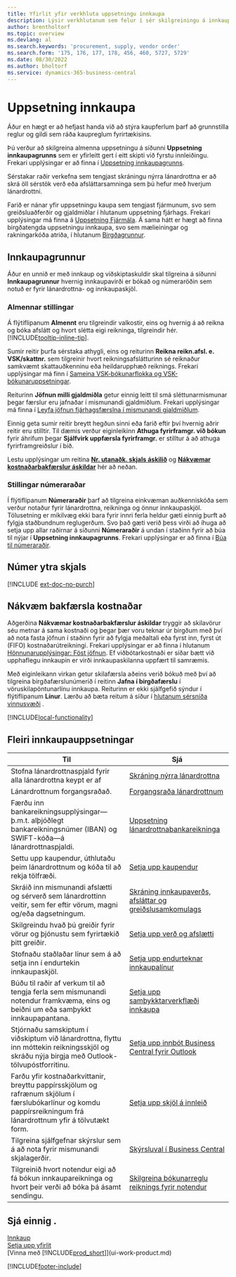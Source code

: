 ```yaml
---
title: Yfirlit yfir verkhluta uppsetningu innkaupa
description: Lýsir verkhlutanum sem felur í sér skilgreiningu á innkaupastefnu fyrirtækisins og uppsetningu innkaupaferla.
author: brentholtorf
ms.topic: overview
ms.devlang: al
ms.search.keywords: 'procurement, supply, vendor order'
ms.search.form: '175, 176, 177, 178, 456, 460, 5727, 5729'
ms.date: 08/30/2022
ms.author: bholtorf
ms.service: dynamics-365-business-central
---
```

# Uppsetning innkaupa

Áður en hægt er að hefjast handa við að stýra kaupferlum þarf að grunnstilla reglur og gildi sem ráða kaupreglum fyrirtækisins.

Þú verður að skilgreina almenna uppsetningu á síðunni **Uppsetning innkaupagrunns** sem er yfirleitt gert í eitt skipti við fyrstu innleiðingu. Frekari upplýsingar er að finna í [Uppsetning innkaupagrunns](#purchases-and-payables-setup).

Sérstakar raðir verkefna sem tengjast skráningu nýrra lánardrottna er að skrá öll sérstök verð eða afsláttarsamninga sem þú hefur með hverjum lánardrottni.

Farið er nánar yfir uppsetningu kaupa sem tengjast fjármunum, svo sem greiðsluaðferðir og gjaldmiðlar í hlutanum uppsetning fjárhags. Frekari upplýsingar má finna á [Uppsetning Fjármála](finance-setup-finance.md). Á sama hátt er hægt að finna birgðatengda uppsetningu innkaupa, svo sem mælieiningar og rakningarkóða atriða, í hlutanum [Birgðagrunnur](inventory-setup-inventory.md).

## Innkaupagrunnur

Áður en unnið er með innkaup og viðskiptaskuldir skal tilgreina á síðunni **Innkaupagrunnur** hvernig innkaupavirði er bókað og númeraröðin sem notuð er fyrir lánardrottna- og innkaupaskjöl.

### Almennar stillingar

Á flýtiflipanum **Almennt** eru tilgreindir valkostir, eins og hvernig á að reikna og bóka afslátt og hvort slétta eigi reikninga, tilgreindir hér. [!INCLUDE[tooltip-inline-tip](includes/tooltip-inline-tip_md.md)].

Sumir reitir þurfa sérstaka athygli, eins og reiturinn **Reikna reikn.afsl. e. VSK/skattnr.** sem tilgreinir hvort reikningsafslátturinn sé reiknaður samkvæmt skattauðkenninu eða heildarupphæð reiknings. Frekari upplýsingar má finn í [Sameina VSK-bókunarflokka og VSK-bókunaruppsetningar](finance-setup-vat.md#combine-vat-posting-groups-in-vat-posting-setups).

Reiturinn **Jöfnun milli gjaldmiðla** getur einnig leitt til smá sléttunarmismunar þegar færslur eru jafnaðar í mismunandi gjaldmiðlum. Frekari upplýsingar má finna í [Leyfa jöfnun fjárhagsfærslna í mismunandi gjaldmiðlum](finance-how-enable-application-ledger-entries-different-currencies.md).

Einnig geta sumir reitir breytt hegðun sinni eða farið eftir því hvernig aðrir reitir eru stilltir. Til dæmis verður eiginleikinn **Athuga fyrirframgr. við bókun** fyrir áhrifum þegar **Sjálfvirk uppfærsla fyrirframgr.** er stilltur á að athuga fyrirframgreiðslur í bið.

Lestu upplýsingar um reitina [**Nr. utanaðk. skjals áskilið**](#external-document-number) og [**Nákvæmar kostnaðarbakfærslur áskildar**](#exact-cost-reversing) hér að neðan.

### Stillingar númeraraðar

Í flýtiflipanum **Númeraraðir** þarf að tilgreina einkvæman auðkenniskóða sem verður notaður fyrir lánardrottna, reikninga og önnur innkaupaskjöl. Tölusetning er mikilvæg ekki bara fyrir innri ferla heldur gæti einnig þurft að fylgja staðbundnum reglugerðum. Svo það gæti verið þess virði að íhuga að setja upp allar raðirnar á síðunni **Númeraraðir** á undan í staðinn fyrir að búa til nýjar í **Uppsetning innkaupagrunns**. Frekari upplýsingar er að finna í [Búa til númeraraðir](ui-create-number-series.md).

## Númer ytra skjals

[!INCLUDE [ext-doc-no-purch](includes/ext-doc-no-purch.md)]

## Nákvæm bakfærsla kostnaðar

Aðgerðina **Nákvæmar kostnaðarbakfærslur áskildar** tryggir að skilavörur séu metnar á sama kostnaði og þegar þær voru teknar úr birgðum með því að nota fasta jöfnun í staðinn fyrir að fylgja meðaltali eða fyrst inn, fyrst út (FIFO) kostnaðarútreikningi. Frekari upplýsingar er að finna í hlutanum [Hönnunarupplýsingar: Föst jöfnun](design-details-item-application.md#fixed-application). Ef viðbótarkostnaði er síðar bætt við upphaflegu innkaupin er virði innkaupaskilanna uppfært til samræmis.

Með eiginleikann virkan getur skilafærsla aðeins verið bókuð með því að tilgreina birgðafærslunúmerið í reitinn **Jafna í birgðafærslu** í vöruskilapöntunarlínu innkaupa. Reiturinn er ekki sjálfgefið sýndur í flýtiflipanum **Línur**. Lærðu að bæta reitum á síður í  [hlutanum sérsníða vinnusvæði](ui-personalization-user.md#start-personalizing-by-using-the-personalization-mode) .

[!INCLUDE[local-functionality](includes/local-functionality.md)]

## Fleiri innkaupauppsetningar

| Til | Sjá |
| --- | --- |
| Stofna lánardrottnaspjald fyrir alla lánardrottna keypt er af |[Skráning nýrra lánardrottna](purchasing-how-register-new-vendors.md) |
| Lánardrottnum forgangsraðað. |[Forgangsraða lánardrottnum](purchasing-how-prioritize-vendors.md) |
| Færðu inn bankareikningsupplýsingar&mdash;þ.m.t. alþjóðlegt bankareikningsnúmer (IBAN) og SWIFT-kóða&mdash;á lánardrottnaspjaldi. | [Uppsetning lánardrottnabankareikninga](purchasing-how-set-up-vendors-bank-accounts.md) |
| Settu upp kaupendur, úthlutaðu þeim lánardrottnum og kóða til að rekja tölfræði. |[Setja upp kaupendur](purchasing-how-setup-purchasers.md) |
| Skráið inn mismunandi afslætti og sérverð sem lánardrottinn veitir, sem fer eftir vörum, magni og/eða dagsetningum. |[Skráning innkaupaverðs, afsláttar og greiðslusamkomulags](purchasing-how-record-purchase-price-discount-payment-agreements.md) |
| Skilgreindu hvað þú greiðir fyrir vörur og þjónustu sem fyrirtækið þitt greiðir.  | [Setja upp verð og afslætti](across-prices-and-discounts.md) |
| Stofnaðu staðlaðar línur sem á að setja inn í endurtekin innkaupaskjöl. | [Setja upp endurteknar innkaupalínur](purchasing-how-work-recurring-purchase-lines.md) |
| Búðu til raðir af verkum til að tengja ferla sem mismunandi notendur framkvæma, eins og beiðni um eða samþykkt innkaupapantana. | [Setja upp samþykktarverkflæði innkaupa](across-set-up-workflows.md) |
| Stjórnaðu samskiptum í viðskiptum við lánardrottna, flyttu inn móttekin reikningsskjöl og skráðu nýja birgja með Outlook-tölvupóstforritinu. | [Setja upp innbót Business Central fyrir Outlook](admin-outlook.md) |
| Farðu yfir kostnaðarkvittanir, breyttu pappírsskjölum og rafrænum skjölum í færslubókarlínur og komdu pappírsreikningum frá lánardrottnum yfir á tölvutækt form. | [Setja upp skjöl á innleið](across-how-setup-income-documents.md) |
| Tilgreina sjálfgefnar skýrslur sem á að nota fyrir mismunandi skjalagerðir. |[Skýrsluval í Business Central](across-report-selections.md)|
|Tilgreinið hvort notendur eigi að fá bókun innkaupareikninga og hvort þeir verði að bóka þá ásamt sendingu. |[Skilgreina bókunarreglu reiknings fyrir notendur](admin-setup-invoice-posting-policy.md)|

## Sjá einnig .

[Innkaup](purchasing-manage-purchasing.md)  
[Setja upp yfirlit](setup.md)  
[Vinna með [!INCLUDE[prod_short](includes/prod_short.md)]](ui-work-product.md)

[!INCLUDE[footer-include](includes/footer-banner.md)]
